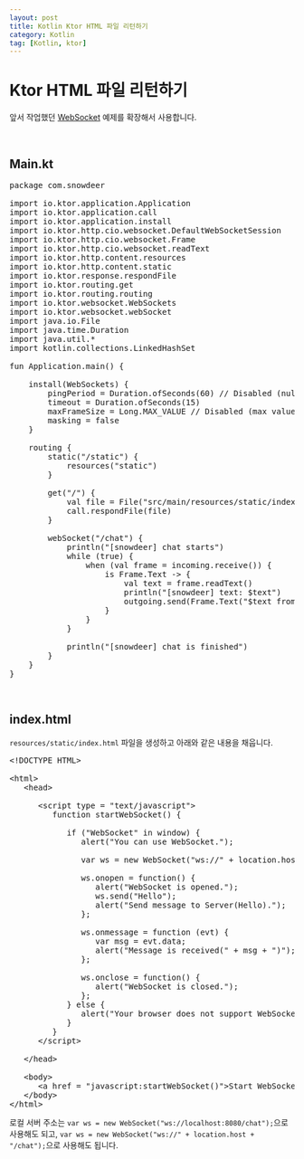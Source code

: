 ```yaml
---
layout: post
title: Kotlin Ktor HTML 파일 리턴하기
category: Kotlin
tag: [Kotlin, ktor]
---
```


# Ktor HTML 파일 리턴하기

앞서 작업했던 [WebSocket](/kotlin/2020/01/04/kotlin-ktor-web-socket-example/) 예제를 확장해서
사용합니다.

<br>

## Main.kt

<pre class="prettyprint">
package com.snowdeer

import io.ktor.application.Application
import io.ktor.application.call
import io.ktor.application.install
import io.ktor.http.cio.websocket.DefaultWebSocketSession
import io.ktor.http.cio.websocket.Frame
import io.ktor.http.cio.websocket.readText
import io.ktor.http.content.resources
import io.ktor.http.content.static
import io.ktor.response.respondFile
import io.ktor.routing.get
import io.ktor.routing.routing
import io.ktor.websocket.WebSockets
import io.ktor.websocket.webSocket
import java.io.File
import java.time.Duration
import java.util.*
import kotlin.collections.LinkedHashSet

fun Application.main() {

    install(WebSockets) {
        pingPeriod = Duration.ofSeconds(60) // Disabled (null) by default
        timeout = Duration.ofSeconds(15)
        maxFrameSize = Long.MAX_VALUE // Disabled (max value). The connection will be closed if surpassed this length.
        masking = false
    }

    routing {
        static("/static") {
            resources("static")
        }

        get("/") {
            val file = File("src/main/resources/static/index.html")
            call.respondFile(file)
        }

        webSocket("/chat") {
            println("[snowdeer] chat starts")
            while (true) {
                when (val frame = incoming.receive()) {
                    is Frame.Text -> {
                        val text = frame.readText()
                        println("[snowdeer] text: $text")
                        outgoing.send(Frame.Text("$text from Server"))
                    }
                }
            }

            println("[snowdeer] chat is finished")
        }
    }
}
</pre>

<br>

## index.html

`resources/static/index.html` 파일을 생성하고 아래와 같은 내용을 채웁니다.

<pre class="prettyprint">
&lt;!DOCTYPE HTML&gt;

&lt;html&gt;
   &lt;head&gt;
      
      &lt;script type = "text/javascript"&gt;
         function startWebSocket() {
            
            if ("WebSocket" in window) {
               alert("You can use WebSocket.");
               
               var ws = new WebSocket("ws://" + location.host + "/chat");
				
               ws.onopen = function() {
                  alert("WebSocket is opened.");
                  ws.send("Hello");
                  alert("Send message to Server(Hello).");
               };
				
               ws.onmessage = function (evt) { 
                  var msg = evt.data;
                  alert("Message is received(" + msg + ")");
               };
				
               ws.onclose = function() { 
                  alert("WebSocket is closed."); 
               };
            } else {
               alert("Your browser does not support WebSocket !!!");
            }
         }
      &lt;/script&gt;
		
   &lt;/head&gt;
   
   &lt;body&gt;
      &lt;a href = "javascript:startWebSocket()"&gt;Start WebSocket&lt;/a&gt;
   &lt;/body&gt;
&lt;/html&gt;
</pre>

로컬 서버 주소는 `var ws = new WebSocket("ws://localhost:8080/chat");`으로 사용해도 되고,
`var ws = new WebSocket("ws://" + location.host + "/chat");`으로 사용해도 됩니다.